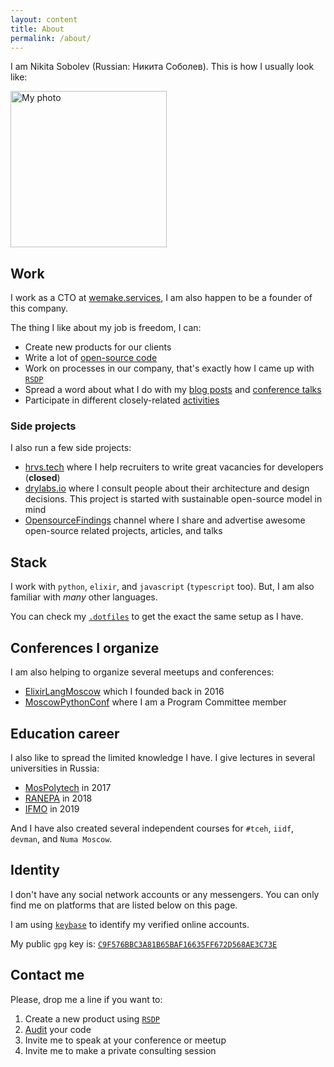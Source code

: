 ```yaml
---
layout: content
title: About
permalink: /about/
---
```


I am Nikita Sobolev (Russian: Никита Соболев).
This is how I usually look like:

<img src="https://avatars3.githubusercontent.com/u/4660275?s=460&v=4" alt="My photo" width="250">

## Work

I work as a CTO at [wemake.services](https://wemake.services),
I am also happen to be a founder of this company.

The thing I like about my job is freedom, I can:
- Create new products for our clients
- Write a lot of [open-source code](https://github.com/sobolevn)
- Work on processes in our company, that's exactly how I came up with [`RSDP`](https://wemake.services/meta/)
- Spread a word about what I do with my [blog posts](https://sobolevn.me/) and [conference talks](https://sobolevn.me/talks/)
- Participate in different closely-related [activities](https://sobolevn.me/activities/)

### Side projects

I also run a few side projects:

- [hrvs.tech](https://hrvs.tech/) where I help recruiters to write great vacancies for developers (**closed**)
- [drylabs.io](https://drylabs.io/) where I consult people about their architecture and design decisions. This project is started with sustainable open-source model in mind
- [OpensourceFindings](https://tgstat.ru/channel/@opensource_findings) channel where I share and advertise awesome open-source related projects, articles, and talks

## Stack

I work with `python`, `elixir`, and `javascript` (`typescript` too).
But, I am also familiar with *many* other languages.

You can check my [`.dotfiles`](https://github.com/sobolevn/dotfiles) to get
the exact the same setup as I have.

## Conferences I organize

I am also helping to organize several meetups and conferences:
- [ElixirLangMoscow](http://elixir-lang.moscow/) which I founded back in 2016
- [MoscowPythonConf](http://conf.python.ru) where I am a Program Committee member

## Education career

I also like to spread the limited knowledge I have.
I give lectures in several universities in Russia:
- [MosPolytech](https://mospolytech.ru/) in 2017
- [RANEPA](https://www.ranepa.ru/) in 2018
- [IFMO](http://www.ifmo.ru/) in 2019

And I have also created several
independent courses for `#tceh`, `iidf`, `devman`, and `Numa Moscow`.

## Identity

I don't have any social network accounts or any messengers.
You can only find me on platforms that are listed below on this page.

I am using [`keybase`](https://keybase.io/sobolevn) to identify
my verified online accounts.

My public `gpg` key is: [`C9F576BBC3A81B65BAF16635FF672D568AE3C73E`](https://keybase.io/sobolevn/pgp_keys.asc?fingerprint=c9f576bbc3a81b65baf16635ff672d568ae3c73e)

## Contact me

Please, drop me a line if you want to:

1. Create a new product using [`RSDP`](https://wemake.services/meta)
2. [Audit](https://wemake.services/meta/rsdp/audits/) your code
3. Invite me to speak at your conference or meetup
4. Invite me to make a private consulting session
